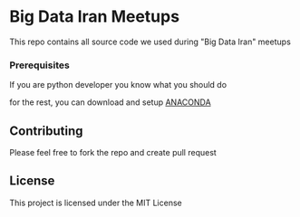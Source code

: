 # Big Data Iran Meetups

This repo contains all source code we used during "Big Data Iran" meetups


### Prerequisites

If you are python developer you know what you should do 

for the rest, you can download and setup [ANACONDA](https://www.continuum.io/downloads)


## Contributing

Please feel free to fork the repo and create pull request


## License

This project is licensed under the MIT License


